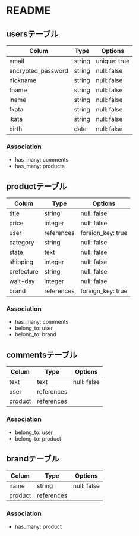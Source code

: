 # README

## usersテーブル

| Colum             | Type       | Options     |
| ----------------- | ---------- | ----------- |
| email             | string     | unique: true|
| encrypted_password| string     | null: false |
| nickname          | string     | null: false |
| fname             | string     | null: false |
| lname             | string     | null: false |
| fkata             | string     | null: false |
| lkata             | string     | null: false |
| birth             | date       | null: false |

### Association
- has_many: comments
- has_many: products


## productテーブル

| Colum      | Type       | Options           |
| ---------- | ---------- | ----------------- |
| title      | string     | null: false       |
| price      | integer    | null: false       |
| user       | references | foreign_key: true |
| category   | string     | null: false       |
| state      | text       | null: false       |
| shipping   | integer    | null: false       |
| prefecture | string     | null: false       |
| wait-day   | integer    | null: false       |
| brand      | references | foreign_key: true |

### Association
- has_many: comments
- belong_to: user
- belong_to: brand


## commentsテーブル

| Colum      | Type       | Options     |
| ---------- | ---------- | ----------- |
| text       | text       | null: false |
| user       | references |             |
| product    | references |             |

### Association
- belong_to: user
- belong_to: product


## brandテーブル

| Colum      | Type       | Options     |
| ---------- | ---------- | ----------- |
| name       | string     | null: false |
| product    | references |             |

### Association
- has_many: product